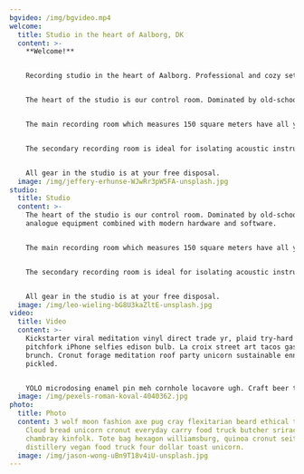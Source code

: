 ```yaml
---
bgvideo: /img/bgvideo.mp4
welcome:
  title: Studio in the heart of Aalborg, DK
  content: >-
    **Welcome!**


    Recording studio in the heart of Aalborg. Professional and cozy setting. We always have fresh coffee brewing.


    The heart of the studio is our control room. Dominated by old-school analogue equipment combined with modern hardware and software. 


    The main recording room which measures 150 square meters have all your heart might desire including old Vox and Fender amplifiers as well as our 1896 Steinway & Sons B211 grand piano.


    The secondary recording room is ideal for isolating acoustic instruments or vocals during full band recording sessions. 


    All gear in the studio is at your free disposal.
  image: /img/jeffery-erhunse-WJwRr3pW5FA-unsplash.jpg
studio:
  title: Studio
  content: >-
    The heart of the studio is our control room. Dominated by old-school
    analogue equipment combined with modern hardware and software. 


    The main recording room which measures 150 square meters have all your heart might desire including old Vox and Fender amplifiers as well as our 1896 Steinway & Sons B211 grand piano.


    The secondary recording room is ideal for isolating acoustic instruments or vocals during full band recording sessions. 


    All gear in the studio is at your free disposal.
  image: /img/leo-wieling-bG8U3kaZltE-unsplash.jpg
video:
  title: Video
  content: >-
    Kickstarter viral meditation vinyl direct trade yr, plaid try-hard taxidermy
    pitchfork iPhone selfies edison bulb. La croix street art tacos gastropub
    brunch. Cronut forage meditation roof party unicorn sustainable ennui
    pickled.


    YOLO microdosing enamel pin meh cornhole locavore ugh. Craft beer tousled glossier blue bottle. Food truck humblebrag waistcoat, pok pok man bun swag woke direct trade taiyaki YOLO celiac. Truffaut affogato hell of man bun.
  image: /img/pexels-roman-koval-4040362.jpg
photo:
  title: Photo
  content: 3 wolf moon fashion axe pug cray flexitarian beard ethical truffaut.
    Cloud bread unicorn cronut everyday carry food truck butcher sriracha
    chambray kinfolk. Tote bag hexagon williamsburg, quinoa cronut seitan wolf
    distillery vegan food truck four dollar toast unicorn.
  image: /img/jason-wong-uBn9T18v4iU-unsplash.jpg
---
```

